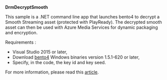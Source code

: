 **DrmDecryptSmooth**

This sample is a .NET command line app that launches bento4 to decrypt a Smooth Streaming asset (protected with PlayReady). The decrypted smooth asset can then be used with Azure Media Services for dynamic packaging and encryption.

Requirements :
- Visual Studio 2015 or later,
- Download [bento4](https://www.bento4.com/downloads/) Windows binaries version 1.5.1-620 or later,
- Specify, in the code, the key id and key seed.

For more information, please read this [article](https://www.linkedin.com/pulse/how-decrypt-playready-smooth-asset-use-azure-media-services-pouyat/).
